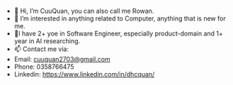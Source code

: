 - 👋 Hi, I’m CuuQuan, you can also call me Rowan.
- 👀 I’m interested in anything related to Computer, anything that is new for me.
- 🌱I have 2+ yoe in Software Engineer, especially product-domain and 1+ year in AI researching.
- 📫 Contact me via:
-  Email: cuuquan2703@gmail.com
-  Phone: 0358766475
- Linkedin: https://www.linkedin.com/in/dhcquan/
<!---
cuuquan2703/cuuquan2703 is a ✨ special ✨ repository because its `README.md` (this file) appears on your GitHub profile.
You can click the Preview link to take a look at your changes.
--->
